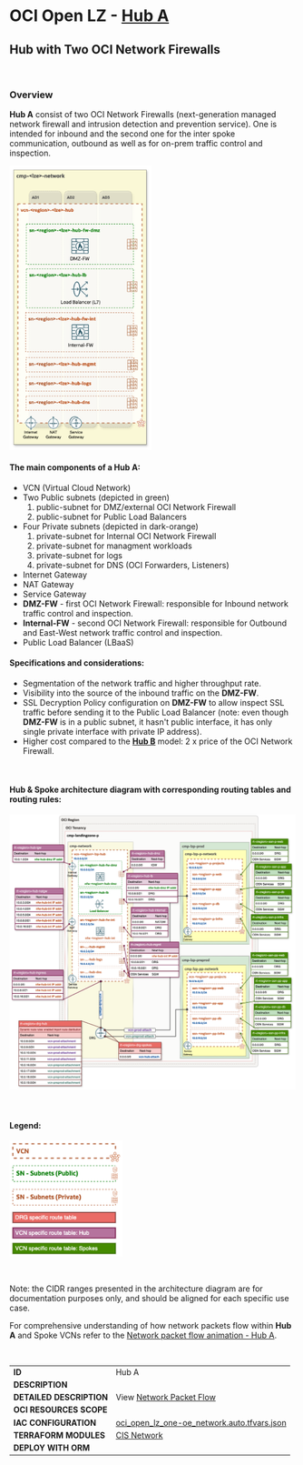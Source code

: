 # OCI Open LZ - [Hub A](#)
## Hub with Two OCI Network Firewalls

&nbsp; 

### Overview
**Hub A** consist of two OCI Network Firewalls (next-generation managed network firewall and intrusion detection and prevention service). One is intended for inbound and the second one for the inter spoke communication, outbound as well as for on-prem traffic control and inspection. 

<img src="images/hub_a_design.png" width="250" height="value">

#### The main components of a **Hub A**:
- VCN (Virtual Cloud Network)
- Two Public subnets (depicted in green)
    1. public-subnet for DMZ/external OCI Network Firewall
    2. public-subnet for Public Load Balancers
- Four Private subnets (depicted in dark-orange)
    1. private-subnet for Internal OCI Network Firewall
    2. private-subnet for managment workloads
    3. private-subnet for logs
    4. private-subnet for DNS (OCI Forwarders, Listeners)
- Internet Gateway
- NAT Gateway
- Service Gateway
- **DMZ-FW** - first OCI Network Firewall: responsible for Inbound network traffic control and inspection.
- **Internal-FW** - second OCI Network Firewall: responsible for Outbound and East-West network traffic control and inspection.
- Public Load Balancer (LBaaS)

#### Specifications and considerations:
- Segmentation of the network traffic and higher throughput rate.
- Visibility into the source of the inbound traffic on the **DMZ-FW**.
- SSL Decryption Policy configuration on **DMZ-FW** to allow inspect SSL traffic before sending it to the Public Load Balancer (note: even though **DMZ-FW** is in a public subnet, it hasn't public interface, it has only single private interface with private IP address).
- Higher cost compared to the **[Hub B](/addons/oci-hub-models/hub_b/readme.md)** model: 2 x price of the OCI Network Firewall.
<br>

#### Hub & Spoke architecture diagram with corresponding routing tables and routing rules:

<img src="images/hub_a_routing.png" width="900" height="value">

&nbsp;

 #### Legend:
<img src="images/oci_hub_models_legend.png" width="200" height="value">

&nbsp;

Note: the CIDR ranges presented in the architecture diagram are for documentation purposes only, and should be aligned for each specific use case.

For comprehensive understanding of how network packets flow within **Hub A** and Spoke VCNs refer to the [Network packet flow animation - Hub A](/hub-a-packet_flow.md).

&nbsp;

| |  |
|---|---| 
| **ID** | Hub A | 
| **DESCRIPTION** | 
| **DETAILED DESCRIPTION** | View [Network Packet Flow](/addons/oci-hub-models/hub_a/hub-a-packet_flow.md)|
| **OCI RESOURCES SCOPE** | |
| **IAC CONFIGURATION** | [oci_open_lz_one-oe_network.auto.tfvars.json](oci_open_lz_one-oe_network.auto.tfvars.json) |
| **TERRAFORM MODULES**| [CIS Network](https://github.com/oracle-quickstart/terraform-oci-cis-landing-zone-networking) |
| **DEPLOY WITH ORM** | |